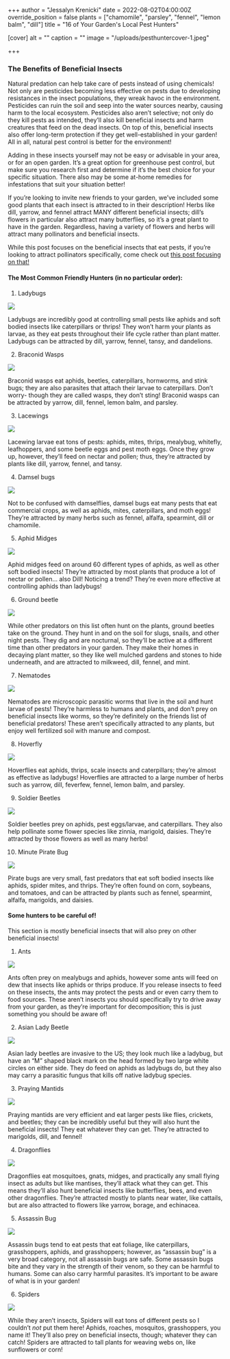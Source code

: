 +++
author = "Jessalyn Krenicki"
date = 2022-08-02T04:00:00Z
override_position = false
plants = ["chamomile", "parsley", "fennel", "lemon balm", "dill"]
title = "16 of Your Garden's Local Pest Hunters"

[cover]
alt = ""
caption = ""
image = "/uploads/pesthuntercover-1.jpeg"

+++
### **The Benefits of Beneficial Insects**

Natural predation can help take care of pests instead of using chemicals! Not only are pesticides becoming less effective on pests due to developing resistances in the insect populations, they wreak havoc in the environment. Pesticides can ruin the soil and seep into the water sources nearby, causing harm to the local ecosystem. Pesticides also aren’t selective; not only do they kill pests as intended, they’ll also kill beneficial insects and harm creatures that feed on the dead insects. On top of this, beneficial insects also offer long-term protection if they get well-established in your garden! All in all, natural pest control is better for the environment!

Adding in these insects yourself may not be easy or advisable in your area, or for an open garden. It’s a great option for greenhouse pest control, but make sure you research first and determine if it’s the best choice for your specific situation. There also may be some at-home remedies for infestations that suit your situation better!

If you’re looking to invite new friends to your garden, we’ve included some good plants that each insect is attracted to in their description! Herbs like dill, yarrow, and fennel attract MANY different beneficial insects; dill’s flowers in particular also attract many butterflies, so it’s a great plant to have in the garden. Regardless, having a variety of flowers and herbs will attract many pollinators and beneficial insects.

While this post focuses on the beneficial insects that eat pests, if you’re looking to attract pollinators specifically, come check out [this post focusing on that!](https://blog.planter.garden/posts/attracting-pollinators-to-the-garden/ "Attracting Pollinators to the Garden")

#### **The Most Common Friendly Hunters (in no particular order):**

1. Ladybugs

![](/uploads/ladybug.jpeg)

Ladybugs are incredibly good at controlling small pests like aphids and soft bodied insects like caterpillars or thrips! They won’t harm your plants as larvae, as they eat pests throughout their life cycle rather than plant matter. Ladybugs can be attracted by dill, yarrow, fennel, tansy, and dandelions.

2. Braconid Wasps

![](/uploads/braconidwasps.jpeg)

Braconid wasps eat aphids, beetles, caterpillars, hornworms, and stink bugs; they are also parasites that attach their larvae to caterpillars. Don’t worry- though they are called wasps, they don’t sting! Braconid wasps can be attracted by yarrow, dill, fennel, lemon balm, and parsley.

3. Lacewings

![](/uploads/lacewings.jpeg)

Lacewing larvae eat tons of pests: aphids, mites, thrips, mealybug, whitefly, leafhoppers, and some beetle eggs and pest moth eggs. Once they grow up, however, they’ll feed on nectar and pollen; thus, they’re attracted by plants like dill, yarrow, fennel, and tansy.

4. Damsel bugs

![](/uploads/damselbugs.jpeg)

Not to be confused with damselflies, damsel bugs eat many pests that eat commercial crops, as well as aphids, mites, caterpillars, and moth eggs! They’re attracted by many herbs such as fennel, alfalfa, spearmint, dill or chamomile.

5. Aphid Midges

![](/uploads/midge.jpeg)

Aphid midges feed on around 60 different types of aphids, as well as other soft bodied insects! They’re attracted by most plants that produce a lot of nectar or pollen… also Dill! Noticing a trend? They’re even more effective at controlling aphids than ladybugs!

6. Ground beetle

![](/uploads/groundbeetle.jpeg)

While other predators on this list often hunt on the plants, ground beetles take on the ground. They hunt in and on the soil for slugs, snails, and other night pests. They dig and are nocturnal, so they’ll be active at a different time than other predators in your garden. They make their homes in decaying plant matter, so they like well mulched gardens and stones to hide underneath, and are attracted to milkweed, dill, fennel, and mint.

7. Nematodes

![](/uploads/nematodes.jpeg)

Nematodes are microscopic parasitic worms that live in the soil and hunt larvae of pests! They’re harmless to humans and plants, and don’t prey on beneficial insects like worms, so they’re definitely on the friends list of beneficial predators! These aren’t specifically attracted to any plants, but enjoy well fertilized soil with manure and compost.

8. Hoverfly

![](/uploads/hoverfly.jpeg)

Hoverflies eat aphids, thrips, scale insects and caterpillars; they’re almost as effective as ladybugs! Hoverflies are attracted to a large number of herbs such as yarrow, dill, feverfew, fennel, lemon balm, and parsley.

9. Soldier Beetles

![](/uploads/soldierbeetles.jpeg)

Soldier beetles prey on aphids, pest eggs/larvae, and caterpillars. They also help pollinate some flower species like zinnia, marigold, daisies. They’re attracted by those flowers as well as many herbs!

10. Minute Pirate Bug

![](/uploads/piratebug.jpg)

Pirate bugs are very small, fast predators that eat soft bodied insects like aphids, spider mites, and thrips. They’re often found on corn, soybeans, and tomatoes, and can be attracted by plants such as fennel, spearmint, alfalfa, marigolds, and daisies.

#### **Some hunters to be careful of!**

This section is mostly beneficial insects that will also prey on other beneficial insects!

1. Ants

![](/uploads/ant.jpeg)

Ants often prey on mealybugs and aphids, however some ants will feed on dew that insects like aphids or thrips produce. If you release insects to feed on these insects, the ants may protect the pests and or even carry them to food sources. These aren’t insects you should specifically try to drive away from your garden, as they’re important for decomposition; this is just something you should be aware of!

2. Asian Lady Beetle

![](/uploads/asianladybeetle.jpeg)

Asian lady beetles are invasive to the US; they look much like a ladybug, but have an “M” shaped black mark on the head formed by two large white circles on either side. They do feed on aphids as ladybugs do, but they also may carry a parasitic fungus that kills off native ladybug species.

3. Praying Mantids

![](/uploads/prayingmantid.jpeg)

Praying mantids are very efficient and eat larger pests like flies, crickets, and beetles; they can be incredibly useful but they will also hunt the beneficial insects! They eat whatever they can get. They’re attracted to marigolds, dill, and fennel!

4. Dragonflies

![](/uploads/dragonfly.jpeg)

Dragonflies eat mosquitoes, gnats, midges, and practically any small flying insect as adults but like mantises, they’ll attack what they can get. This means they’ll also hunt beneficial insects like butterflies, bees, and even other dragonflies. They’re attracted mostly to plants near water, like cattails, but are also attracted to flowers like yarrow, borage, and echinacea.

5. Assassin Bug

![](/uploads/assassinbug.jpeg)

Assassin bugs tend to eat pests that eat foliage, like caterpillars, grasshoppers, aphids, and grasshoppers; however, as “assassin bug” is a very broad category, not all assassin bugs are safe. Some assassin bugs bite and they vary in the strength of their venom, so they can be harmful to humans. Some can also carry harmful parasites. It’s important to be aware of what is in your garden!

6. Spiders

![](/uploads/spider.jpg)

While they aren’t insects, Spiders will eat tons of different pests so I couldn’t _not_ put them here! Aphids, roaches, mosquitos, grasshoppers, you name it! They’ll also prey on beneficial insects, though; whatever they can catch! Spiders are attracted to tall plants for weaving webs on, like sunflowers or corn!